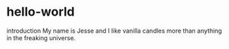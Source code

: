 # hello-world
introduction
My name is Jesse and I like vanilla candles more than anything in the freaking universe.
